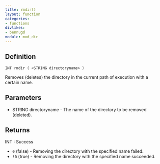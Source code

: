 ```yaml
---
title: rmdir()
layout: function
categories:
- functions
divlikes:
- bennugd
module: mod_dir
---
```


## Definition

    INT rmdir ( <STRING directoryname> )

Removes (deletes) the directory in the current path of execution with a certain name.

## Parameters

- STRING directoryname  - The name of the directory to be removed (deleted).

## Returns

INT : Success

- `0` (false) - Removing the directory with the specified name failed.
- `!0` (true)  - Removing the directory with the specified name succeeded.
